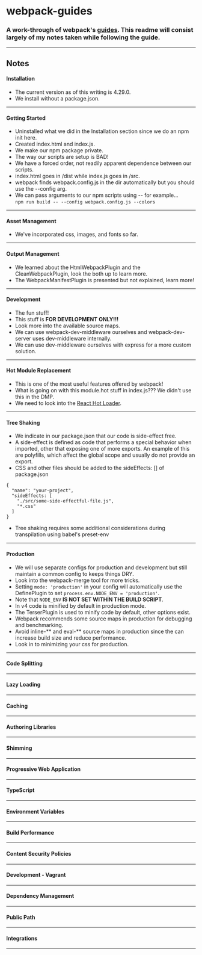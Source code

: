 # webpack-guides
### A work-through of webpack's [guides](https://webpack.js.org/guides). This readme will consist largely of my notes taken while following the guide.
---
## Notes
#### Installation
- The current version as of this writing is 4.29.0.
- We install without a package.json.
---
#### Getting Started
- Uninstalled what we did in the Installation section since we do an npm init here.
- Created index.html and index.js.
- We make our npm package private.
- The way our scripts are setup is BAD!
- We have a forced order, not readily apparent dependence between our scripts.
- index.html goes in /dist while index.js goes in /src.
- webpack finds webpack.config.js in the dir automatically but you should use the --config arg.
- We can pass arguments to our npm scripts using -- for example...  
`npm run build -- --config webpack.config.js --colors`
---
#### Asset Management
- We've incorporated css, images, and fonts so far.
---
#### Output Management
- We learned about the HtmlWebpackPlugin and the CleanWebpackPlugin, look the both up to learn more.
- The WebpackManifestPlugin is presented but not explained, learn more!
---
#### Development
- The fun stuff!
- This stuff is **FOR DEVELOPMENT ONLY!!!**
- Look more into the available source maps.
- We can use webpack-dev-middleware ourselves and webpack-dev-server uses dev-middleware internally.
- We can use dev-middleware ourselves with express for a more custom solution.
---
#### Hot Module Replacement
- This is one of the most useful features offered by webpack!
- What is going on with this module.hot stuff in index.js??? We didn't use this in the DMP.
- We need to look into the [React Hot Loader](https://github.com/gaearon/react-hot-loader).
---
#### Tree Shaking
- We indicate in our package.json that our code is side-effect free.
- A side-effect is defined as code that performs a special behavior when imported, other that exposing one of more exports. An example of this are polyfills, which affect the global scope and usually do not provide an export.
- CSS and other files should be added to the sideEffects: [] of package.json
```
{
  "name": "your-project",
  "sideEffects: [
    "./src/some-side-effectful-file.js",
    "*.css"
  ]
}
```
- Tree shaking requires some additional considerations during transpilation using babel's preset-env
---
#### Production
- We will use separate configs for production and development but still maintain a common config to keeps things DRY.
- Look into the webpack-merge tool for more tricks.
- Setting `mode: 'production'` in your config will automatically use the DefinePlugin to set `process.env.NODE_ENV = 'production'`.
- Note that `NODE_ENV` **IS NOT SET WITHIN THE BUILD SCRIPT**.
- In v4 code is minified by default in production mode.
- The TerserPlugin is used to minify code by default, other options exist.
- Webpack recommends some source maps in production for debugging and benchmarking.
- Avoid inline-** and eval-** source maps in production since the can increase build size and reduce performance.
- Look in to minimizing your css for production.
---
#### Code Splitting
---
#### Lazy Loading
---
#### Caching
---
#### Authoring Libraries
---
#### Shimming
---
#### Progressive Web Application
---
#### TypeScript
---
#### Environment Variables
---
#### Build Performance
---
#### Content Security Policies
---
#### Development - Vagrant
---
#### Dependency Management
---
#### Public Path
---
#### Integrations
---